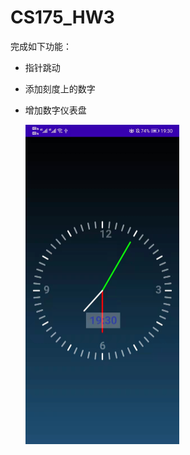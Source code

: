 # CS175_HW3
完成如下功能：
- 指针跳动

- 添加刻度上的数字

- 增加数字仪表盘

  
  
  <img src=https://github.com/Yaphabates/CS175_HW3/blob/main/%E7%A4%BA%E6%84%8F%E5%9B%BE.jpg alt="示意图" style="zoom:50%;" />
  
  
